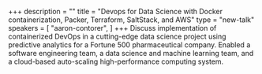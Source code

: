 +++
description = ""
title = "Devops for Data Science with Docker containerization, Packer, Terraform, SaltStack, and AWS"
type = "new-talk"
speakers = [
        "aaron-contorer",
]
+++
Discuss implementation of containerized DevOps in a cutting-edge data science project using predictive analytics for a Fortune 500 pharmaceutical company. Enabled a software engineering team, a data science and machine learning team, and a cloud-based auto-scaling high-performance computing system.